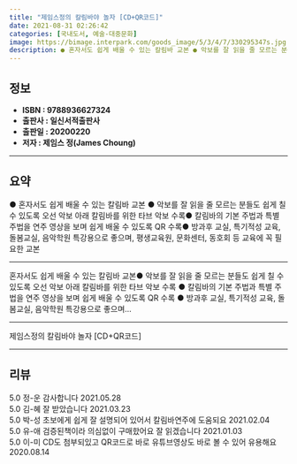 ```yaml
---
title: "제임스정의 칼림바야 놀자 [CD+QR코드]"
date: 2021-08-31 02:26:42
categories: [국내도서, 예술-대중문화]
image: https://bimage.interpark.com/goods_image/5/3/4/7/330295347s.jpg
description: ● 혼자서도 쉽게 배울 수 있는 칼림바 교본 ● 악보를 잘 읽을 줄 모르는 분들도 쉽게 칠 수 있도록 오선 악보 아래 칼림바를 위한 타브 악보 수록● 칼림바의 기본 주법과 특별 주법을 연주 영상을 보며 쉽게 배울 수 있도록 QR 수록● 방과후 교실, 특기적성 교육, 돌봄교실, 음악학원
---
```


## **정보**

- **ISBN : 9788936627324**
- **출판사 : 일신서적출판사**
- **출판일 : 20200220**
- **저자 : 제임스 정(James Choung)**

------



## **요약**

●  혼자서도 쉽게 배울 수 있는 칼림바 교본 ● 악보를 잘 읽을 줄 모르는 분들도 쉽게 칠 수 있도록 오선 악보 아래 칼림바를 위한 타브 악보 수록● 칼림바의 기본 주법과 특별 주법을 연주 영상을 보며 쉽게 배울 수 있도록 QR 수록● 방과후 교실, 특기적성 교육, 돌봄교실, 음악학원 특강용으로 좋으며, 평생교육원, 문화센터, 동호회 등 교육에 꼭 필요한 교본

------

혼자서도 쉽게 배울 수 있는 칼림바 교본● 악보를 잘 읽을 줄 모르는 분들도 쉽게 칠 수 있도록 오선 악보 아래 칼림바를 위한 타브 악보 수록
● 칼림바의 기본 주법과 특별 주법을 연주 영상을 보며 쉽게 배울 수 있도록 QR 수록
● 방과후 교실, 특기적성 교육, 돌봄교실, 음악학원 특강용으로 좋으며... 

------


제임스정의 칼림바야 놀자 [CD+QR코드] 

------


## **리뷰** 

5.0 정-운 감사합니다 2021.05.28 <br/>5.0 김-혜 잘 받았습니다  2021.03.23 <br/>5.0 박-성 초보에게 쉽게 잘 설명되어 있어서 칼림바연주에 도움되요 2021.02.04 <br/>5.0 유-애 검증된책이라  의심없이 구매핬어요
잘 읽겠습니다 2021.01.03 <br/>5.0 이-미 CD도 첨부되있고 QR코드로 바로 유튜브영상도 바로 볼 수 있어 유용해요 2020.08.14 <br/>